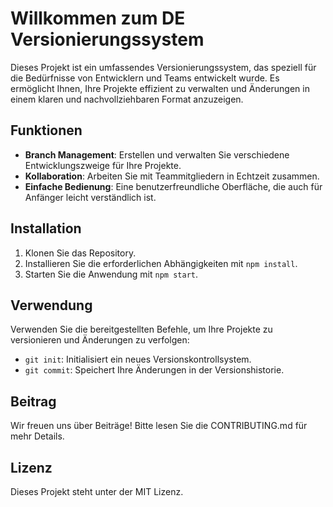 # Willkommen zum DE Versionierungssystem

Dieses Projekt ist ein umfassendes Versionierungssystem, das speziell für die Bedürfnisse von Entwicklern und Teams entwickelt wurde. Es ermöglicht Ihnen, Ihre Projekte effizient zu verwalten und Änderungen in einem klaren und nachvollziehbaren Format anzuzeigen.

## Funktionen
- **Branch Management**: Erstellen und verwalten Sie verschiedene Entwicklungszweige für Ihre Projekte.
- **Kollaboration**: Arbeiten Sie mit Teammitgliedern in Echtzeit zusammen.
- **Einfache Bedienung**: Eine benutzerfreundliche Oberfläche, die auch für Anfänger leicht verständlich ist.

## Installation
1. Klonen Sie das Repository.
2. Installieren Sie die erforderlichen Abhängigkeiten mit `npm install`.
3. Starten Sie die Anwendung mit `npm start`.

## Verwendung
Verwenden Sie die bereitgestellten Befehle, um Ihre Projekte zu versionieren und Änderungen zu verfolgen:  
- `git init`: Initialisiert ein neues Versionskontrollsystem.  
- `git commit`: Speichert Ihre Änderungen in der Versionshistorie.

## Beitrag
Wir freuen uns über Beiträge! Bitte lesen Sie die CONTRIBUTING.md für mehr Details.

## Lizenz
Dieses Projekt steht unter der MIT Lizenz.
